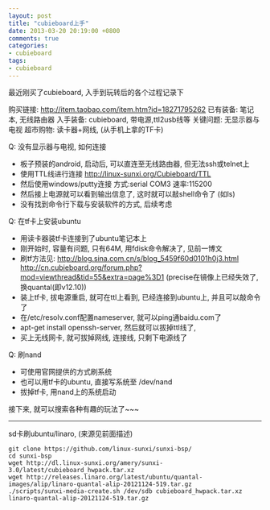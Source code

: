 ```yaml
---
layout: post
title: "cubieboard上手"
date: 2013-03-20 20:19:00 +0800
comments: true
categories:
- cubieboard
tags:
- cubieboard
---
```


最近刚买了cubieboard, 入手到玩转后的各个过程记录下

购买链接: http://item.taobao.com/item.htm?id=18271795262
已有装备: 笔记本, 无线路由器
入手装备: cubieboard, 带电源,ttl2usb线等
关键问题: 无显示器与电视
超市购物: 读卡器+网线,  (从手机上拿的TF卡)

Q: 没有显示器与电视, 如何连接

* 板子预装的android, 启动后, 可以直连至无线路由器, 但无法ssh或telnet上
* 使用TTL线进行连接 http://linux-sunxi.org/Cubieboard/TTL
* 然后使用windows/putty连接  方式:serial COM3 速率:115200
* 然后接上电源就可以看到输出信息了, 这时就可以敲shell命令了 (如ls)
* 没有找到命令行下载与安装软件的方式, 后续考虑


Q: 在tf卡上安装ubuntu

* 用读卡器装tf卡连接到了ubuntu笔记本上
* 刚开始时, 容量有问题, 只有64M, 用fdisk命令解决了, 见前一博文
* 刷tf方法见:   http://blog.sina.com.cn/s/blog_5459f60d0101h0j3.html
http://cn.cubieboard.org/forum.php?mod=viewthread&tid=55&extra=page%3D1
(precise在镜像上已经失效了,换quantal(即v12.10))
* 装上tf卡, 拔电源重启, 就可在ttl上看到, 已经连接到ubuntu上, 并且可以敲命令了
* 在/etc/resolv.conf配置nameserver, 就可以ping通baidu.com了
* apt-get install openssh-server, 然后就可以拔掉ttl线了,
* 买上无线网卡, 就可拔掉网线, 连接线, 只剩下电源线了


Q: 刷nand

* 可使用官网提供的方式刷系统
* 也可以用tf卡的ubuntu, 直接写系统至 /dev/nand
* 拔掉tf卡, 用nand上的系统启动


接下来, 就可以搜索各种有趣的玩法了~~~


---------
sd卡刷ubuntu/linaro, (来源见前面描述)
```
git clone https://github.com/linux-sunxi/sunxi-bsp/ 
cd sunxi-bsp 
wget http://dl.linux-sunxi.org/amery/sunxi-3.0/latest/cubieboard_hwpack.tar.xz
wget http://releases.linaro.org/latest/ubuntu/quantal-images/alip/linaro-quantal-alip-20121124-519.tar.gz
./scripts/sunxi-media-create.sh /dev/sdb cubieboard_hwpack.tar.xz linaro-quantal-alip-20121124-519.tar.gz
```



